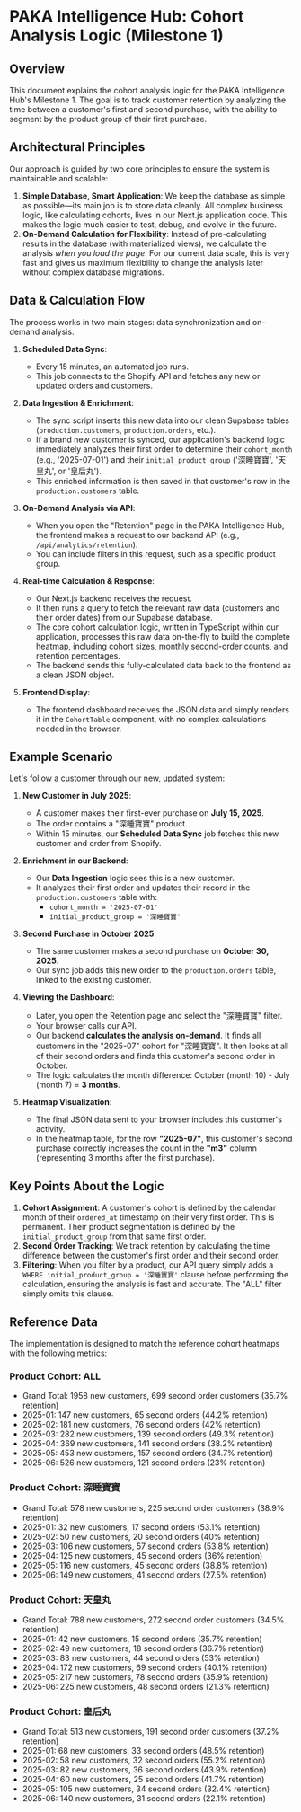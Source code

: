 # PAKA Intelligence Hub: Cohort Analysis Logic (Milestone 1)

## Overview

This document explains the cohort analysis logic for the PAKA Intelligence Hub's Milestone 1. The goal is to track customer retention by analyzing the time between a customer's first and second purchase, with the ability to segment by the product group of their first purchase.

## Architectural Principles

Our approach is guided by two core principles to ensure the system is maintainable and scalable:

1.  **Simple Database, Smart Application**: We keep the database as simple as possible—its main job is to store data cleanly. All complex business logic, like calculating cohorts, lives in our Next.js application code. This makes the logic much easier to test, debug, and evolve in the future.
2.  **On-Demand Calculation for Flexibility**: Instead of pre-calculating results in the database (with materialized views), we calculate the analysis *when you load the page*. For our current data scale, this is very fast and gives us maximum flexibility to change the analysis later without complex database migrations.

## Data & Calculation Flow

The process works in two main stages: data synchronization and on-demand analysis.

1.  **Scheduled Data Sync**:
    * Every 15 minutes, an automated job runs.
    * This job connects to the Shopify API and fetches any new or updated orders and customers.

2.  **Data Ingestion & Enrichment**:
    * The sync script inserts this new data into our clean Supabase tables (`production.customers`, `production.orders`, etc.).
    * If a brand new customer is synced, our application's backend logic immediately analyzes their first order to determine their `cohort_month` (e.g., '2025-07-01') and their `initial_product_group` ('深睡寶寶', '天皇丸', or '皇后丸').
    * This enriched information is then saved in that customer's row in the `production.customers` table.

3.  **On-Demand Analysis via API**:
    * When you open the "Retention" page in the PAKA Intelligence Hub, the frontend makes a request to our backend API (e.g., `/api/analytics/retention`).
    * You can include filters in this request, such as a specific product group.

4.  **Real-time Calculation & Response**:
    * Our Next.js backend receives the request.
    * It then runs a query to fetch the relevant raw data (customers and their order dates) from our Supabase database.
    * The core cohort calculation logic, written in TypeScript within our application, processes this raw data on-the-fly to build the complete heatmap, including cohort sizes, monthly second-order counts, and retention percentages.
    * The backend sends this fully-calculated data back to the frontend as a clean JSON object.

5.  **Frontend Display**:
    * The frontend dashboard receives the JSON data and simply renders it in the `CohortTable` component, with no complex calculations needed in the browser.

## Example Scenario

Let's follow a customer through our new, updated system:

1.  **New Customer in July 2025**:
    * A customer makes their first-ever purchase on **July 15, 2025**.
    * The order contains a "深睡寶寶" product.
    * Within 15 minutes, our **Scheduled Data Sync** job fetches this new customer and order from Shopify.

2.  **Enrichment in our Backend**:
    * Our **Data Ingestion** logic sees this is a new customer.
    * It analyzes their first order and updates their record in the `production.customers` table with:
        * `cohort_month = '2025-07-01'`
        * `initial_product_group = '深睡寶寶'`

3.  **Second Purchase in October 2025**:
    * The same customer makes a second purchase on **October 30, 2025**.
    * Our sync job adds this new order to the `production.orders` table, linked to the existing customer.

4.  **Viewing the Dashboard**:
    * Later, you open the Retention page and select the "深睡寶寶" filter.
    * Your browser calls our API.
    * Our backend **calculates the analysis on-demand**. It finds all customers in the "2025-07" cohort for "深睡寶寶". It then looks at all of their second orders and finds this customer's second order in October.
    * The logic calculates the month difference: October (month 10) - July (month 7) = **3 months**.

5.  **Heatmap Visualization**:
    * The final JSON data sent to your browser includes this customer's activity.
    * In the heatmap table, for the row **"2025-07"**, this customer's second purchase correctly increases the count in the **"m3"** column (representing 3 months after the first purchase).

## Key Points About the Logic

1.  **Cohort Assignment**: A customer's cohort is defined by the calendar month of their `ordered_at` timestamp on their very first order. This is permanent. Their product segmentation is defined by the `initial_product_group` from that same first order.
2.  **Second Order Tracking**: We track retention by calculating the time difference between the customer's first order and their second order.
3.  **Filtering**: When you filter by a product, our API query simply adds a `WHERE initial_product_group = '深睡寶寶'` clause before performing the calculation, ensuring the analysis is fast and accurate. The "ALL" filter simply omits this clause.


## Reference Data

The implementation is designed to match the reference cohort heatmaps with the following metrics:

### Product Cohort: ALL
- Grand Total: 1958 new customers, 699 second order customers (35.7% retention)
- 2025-01: 147 new customers, 65 second orders (44.2% retention)
- 2025-02: 181 new customers, 76 second orders (42% retention)
- 2025-03: 282 new customers, 139 second orders (49.3% retention)
- 2025-04: 369 new customers, 141 second orders (38.2% retention)
- 2025-05: 453 new customers, 157 second orders (34.7% retention)
- 2025-06: 526 new customers, 121 second orders (23% retention)

### Product Cohort: 深睡寶寶
- Grand Total: 578 new customers, 225 second order customers (38.9% retention)
- 2025-01: 32 new customers, 17 second orders (53.1% retention)
- 2025-02: 50 new customers, 20 second orders (40% retention)
- 2025-03: 106 new customers, 57 second orders (53.8% retention)
- 2025-04: 125 new customers, 45 second orders (36% retention)
- 2025-05: 116 new customers, 45 second orders (38.8% retention)
- 2025-06: 149 new customers, 41 second orders (27.5% retention)

### Product Cohort: 天皇丸
- Grand Total: 788 new customers, 272 second order customers (34.5% retention)
- 2025-01: 42 new customers, 15 second orders (35.7% retention)
- 2025-02: 49 new customers, 18 second orders (36.7% retention)
- 2025-03: 83 new customers, 44 second orders (53% retention)
- 2025-04: 172 new customers, 69 second orders (40.1% retention)
- 2025-05: 217 new customers, 78 second orders (35.9% retention)
- 2025-06: 225 new customers, 48 second orders (21.3% retention)

### Product Cohort: 皇后丸
- Grand Total: 513 new customers, 191 second order customers (37.2% retention)
- 2025-01: 68 new customers, 33 second orders (48.5% retention)
- 2025-02: 58 new customers, 32 second orders (55.2% retention)
- 2025-03: 82 new customers, 36 second orders (43.9% retention)
- 2025-04: 60 new customers, 25 second orders (41.7% retention)
- 2025-05: 105 new customers, 34 second orders (32.4% retention)
- 2025-06: 140 new customers, 31 second orders (22.1% retention)